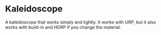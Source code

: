 # Kaleidoscope
A kaleidoscope that works simply and lightly.
It works with URP, but it also works with build-in and HDRP if you change the material.